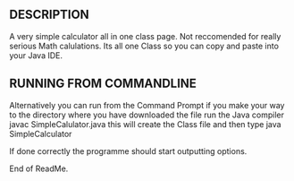 
## DESCRIPTION

A very simple calculator all in one class page. Not reccomended for really serious  Math calulations. Its all one Class so you can copy and paste into your Java IDE.

## RUNNING FROM COMMANDLINE
Alternatively you can run from the Command Prompt if you make your way to the directory where you have downloaded the file run the Java compiler javac SimpleCalulator.java this will create the Class file and then type java SimpleCalculator

If done correctly the programme should start outputting options.


End of ReadMe.
